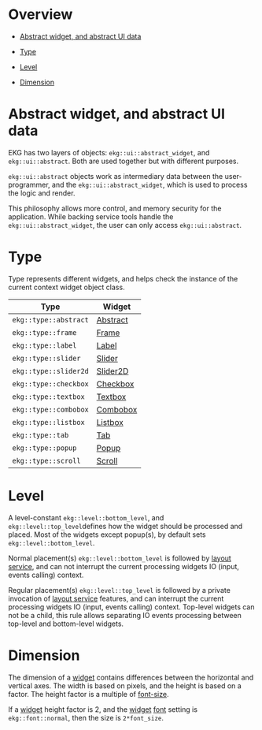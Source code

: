 # Overview

- [Abstract widget, and abstract UI data](/ekg-docs/widget/#abstract)

- [Type](/ekg-docs/widget/#type)

- [Level](/ekg-docs/widget/#level)

- [Dimension](/ekg-docs/widget/#dimension)

# Abstract widget, and abstract UI data

EKG has two layers of objects: `ekg::ui::abstract_widget`, and `ekg::ui::abstract`. Both are used together but with different purposes.

`ekg::ui::abstract` objects work as intermediary data between the user-programmer, and the `ekg::ui::abstract_widget`, which is used to process the logic and render.

This philosophy allows more control, and memory security for the application. While backing service tools handle the `ekg::ui::abstract_widget`, the user can only access `ekg::ui::abstract`.

# Type

Type represents different widgets, and helps check the instance of the current context widget object class.

| Type                  | Widget                          |
| --------------------- | ------------------------------- |
| `ekg::type::abstract` | [Abstract](/ekg-docs/abstract/) |
| `ekg::type::frame`    | [Frame](/ekg-docs/frame/)       |
| `ekg::type::label`    | [Label](/ekg-docs/label/)       |
| `ekg::type::slider`   | [Slider](/ekg-docs/slider/)     |
| `ekg::type::slider2d` | [Slider2D](/ekg-docs/slider2d/) |
| `ekg::type::checkbox` | [Checkbox](/ekg-docs/checkbox/) |
| `ekg::type::textbox`  | [Textbox](/ekg-docs/textbox/)   |
| `ekg::type::combobox` | [Combobox](/ekg-docs/combobox/) |
| `ekg::type::listbox`  | [Listbox](/ekg-docs/listbox/)   |
| `ekg::type::tab`      | [Tab](/ekg-docs/tab/)           |
| `ekg::type::popup`    | [Popup](/ekg-docs/popup/)       |
| `ekg::type::scroll`   | [Scroll](/ekg-docs/scroll/)     |

# Level

A level-constant `ekg::level::bottom_level`, and `ekg::level::top_level`defines how the widget should be processed and placed. Most of the widgets except popup(s), by default sets `ekg::level::bottom_level`.

Normal placement(s) `ekg::level::bottom_level` is followed by [layout service](/ekg-docs/layout/), and can not interrupt the current processing widgets IO (input, events calling) context.

Regular placement(s) `ekg::level::top_level` is followed by a private invocation of [layout service](/ekg-docs/layout/) features, and can interrupt the current processing widgets IO (input, events calling) context. Top-level widgets can not be a child, this rule allows separating IO events processing between top-level and bottom-level widgets.

# Dimension

The dimension of a [widget](/ekg-docs/widget/) contains differences between the horizontal and vertical axes. The width is based on pixels, and the height is based on a factor. The height factor is a multiple of [font-size](/ekg-docs/font/#sizes).

If a [widget](/ekg-docs/widget/) height factor is 2, and the [widget](/ekg-docs/widget/) [font](/e) setting is `ekg::font::normal`, then the size is `2*font_size`.
